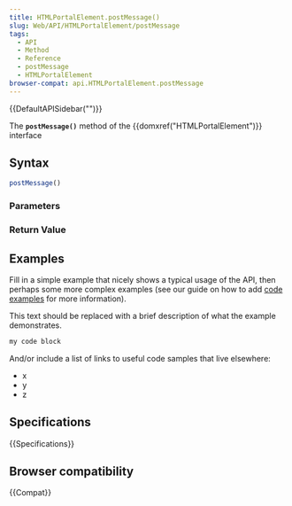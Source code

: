 ```yaml
---
title: HTMLPortalElement.postMessage()
slug: Web/API/HTMLPortalElement/postMessage
tags:
  - API
  - Method
  - Reference
  - postMessage
  - HTMLPortalElement
browser-compat: api.HTMLPortalElement.postMessage
---
```

{{DefaultAPISidebar("")}}

The **`postMessage()`** method of the {{domxref("HTMLPortalElement")}} interface 

## Syntax

```js
postMessage()
```

### Parameters



### Return Value



## Examples

Fill in a simple example that nicely shows a typical usage of the API, then perhaps some more complex examples (see our guide on how to add [code examples](/en-US/docs/MDN/Contribute/Structures/Code_examples) for more information).

This text should be replaced with a brief description of what the example demonstrates.

```js
my code block
```

And/or include a list of links to useful code samples that live elsewhere:

*   x
*   y
*   z

## Specifications

{{Specifications}}

## Browser compatibility

{{Compat}}

